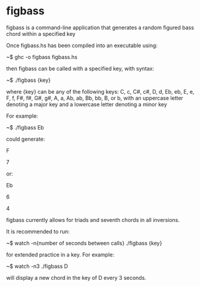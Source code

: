 figbass
=======

figbass is a command-line application that generates a random figured bass chord within a specified key

Once figbass.hs has been compiled into an executable using:

~$ ghc -o figbass figbass.hs

then figbass can be called with a specified key, with syntax:

~$ ./figbass {key}

where {key} can be any of the following keys: C, c, C#, c#, D, d, Eb, eb, E, e, F, f, F#, f#, G#, g#, A, a, Ab, ab, Bb, bb, B, or b, with an uppercase letter denoting a major key and a lowercase letter denoting a minor key

For example:

~$ ./figbass Eb

could generate:

F

7

or:

Eb

6

4

figbass currently allows for triads and seventh chords in all inversions.

It is recommended to run:

~$ watch -n{number of seconds between calls} ./figbass {key}

for extended practice in a key.  For example:

~$ watch -n3 ./figbass D

will display a new chord in the key of D every 3 seconds. 
